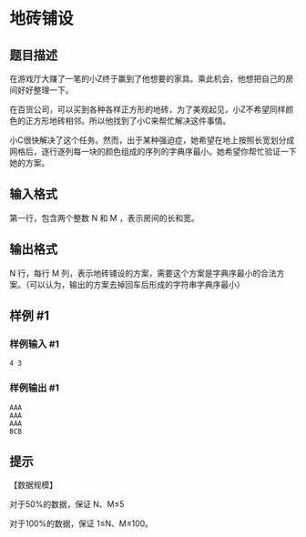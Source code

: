 # 地砖铺设

## 题目描述

在游戏厅大赚了一笔的小Z终于赢到了他想要的家具。乘此机会，他想把自己的房间好好整理一下。

在百货公司，可以买到各种各样正方形的地砖，为了美观起见，小Z不希望同样颜色的正方形地砖相邻。所以他找到了小C来帮忙解决这件事情。

小C很快解决了这个任务。然而，出于某种强迫症，她希望在地上按照长宽划分成网格后，逐行逐列每一块的颜色组成的序列的字典序最小。她希望你帮忙验证一下她的方案。


## 输入格式

第一行，包含两个整数 N 和 M ，表示房间的长和宽。


## 输出格式

N 行，每行 M 列，表示地砖铺设的方案，需要这个方案是字典序最小的合法方案。（可以认为，输出的方案去掉回车后形成的字符串字典序最小）


## 样例 #1

### 样例输入 #1
```
4 3
```

### 样例输出 #1

```
AAA
AAA
AAA
BCB
```

## 提示

【数据规模】

对于50%的数据，保证 N、M≤5

对于100%的数据，保证 1≤N、M≤100。

